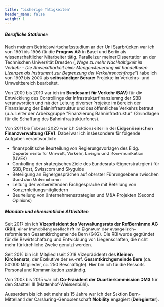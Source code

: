 ```yaml
---
title: "bisherige Tätigkeiten"
header_menu: false
weight: 1
---
```

##### Berufliche Stationen

Nach meinem Betriebswirtschaftsstudium an der Uni Saarbrücken war ich von 1991 bis 1996 für die **Prognos AG** in Basel und Berlin als wissenschaftlicher Mitarbeiter tätig. Parallel zur meiner Dissertation an der Technischen Universität Dresden (*„Wege zu mehr Nachhaltigkeit im Verkehr –
Die Anwendbarkeit einer Mengensteuerung mit handelbaren Lizenzen als Instrument zur Begrenzung der Verkehrsnachfrage“*) habe ich von 1997 bis 2000 als **selbständiger Berater** Projekte im Verkehrs- und Umweltbereich bearbeitet. 

Von 2000 bis 2010 war ich im **Bundesamt für Verkehr (BAV)** für die Entwicklung des Controllings der Infrastrukturfinanzierung der SBB verantwortlich und mit der Leitung diverser Projekte im Bereich der Finanzierung der Bahninfrastruktur und des öffentlichen Verkehrs betraut (u.a. Leiter der Arbeitsgruppe "Finanzierung Bahninfrastruktur" (Grundlagen für die Schaffung des Bahninfrastrukturfonds). 

Von 2011 bis Februar 2023 war ich Sektionsleiter in der **Eidgenössischen Finanzverwaltung (EFV)**. Dabei war ich insbesondere für folgende Aufgaben verantwortlich:
*	finanzpolitische Beurteilung von Regierungsvorlagen des Eidg. Departements für Umwelt, Verkehr, Energie und Kom-munikation (UVEK)
*	Controlling der strategischen Ziele des Bundesrats (Eignerstrategien) für SBB, Post, Swisscom und Skyguide
*	Beteiligung an Eignergesprächen auf oberster Führungsebene zwischen Bund den Unternehmen 
*	Leitung der vorbereitenden Fachgespräche mit Beteilung von Konzernleitungsmitgliedern
*	Beurteilung von Unternehmensstrategien und M&A-Projekten (Second Opinions) 


##### Mandate und ehrenamtliche Aktivitäten

Seit 2017 bin ich **Vizepräsident des Verwaltungsrats der RefBernImmo AG (RBI)**, einer Immobilengesellschaft im Eignetum der evangelisch-reformierten Gesamtkirchgemeinde Bern (GKG). Die RBI wurde gegründet für die Bewirtschaftung und Entwicklung von Liegenschaften, die nicht mehr für kirchliche Zweke genutzt werden.

Seit 2016 bin ich Mitglied (seit 2018 Vizepräsident) des **Kleinen Kirchenrats**, der Exekutive der ev.-ref. **Gesamtkirchgemeinde Bern** (ca. 50‘000 Mitglieder, ca. 250 Beschäftigte). Hier bin ich für die Ressorts Personal und Kommunikation zuständig. 

Von 2008 bis 2015 war ich **Co-Präsident der Quartierkommission QM3** für den Stadtteil III (Mattenhof-Weissenbühl). 

Ausserdem bis ich seit mehr als 15 Jahre war ich der Sektion Bern-Mittelland der Carsharing-Genossenschaft **Mobility** engagiert (**Delegierter**).
